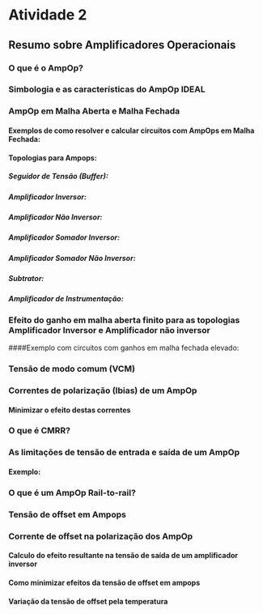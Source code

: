 # Atividade 2 
## Resumo sobre Amplificadores Operacionais

### O que é o AmpOp?

> 

### Simbologia e as características do AmpOp IDEAL

>

### AmpOp em Malha Aberta e Malha Fechada

>

#### Exemplos de como resolver e calcular circuitos com AmpOps em Malha Fechada:

>

#### Topologias para Ampops:

>

##### Seguidor de Tensão (Buffer):

>

##### Amplificador Inversor:

>

##### Amplificador Não Inversor:

>

##### Amplificador Somador Inversor:

>

##### Amplificador Somador Não Inversor:

>

##### Subtrator:

>

##### Amplificador de Instrumentação:

>

### Efeito do ganho em malha aberta finito para as topologias Amplificador Inversor e Amplificador não inversor

>

####Exemplo com circuitos com ganhos em malha fechada elevado:

>

### Tensão de modo comum (VCM)

>

### Correntes de polarização (Ibias) de um AmpOp

>

#### Minimizar o efeito destas correntes

>

### O que é CMRR?

>

### As limitações de tensão de entrada e saída de um AmpOp

>

#### Exemplo:

>

### O que é um AmpOp Rail-to-rail?

>

### Tensão de offset em Ampops

>

### Corrente de offset na polarização dos AmpOp

>

#### Calculo do efeito resultante na tensão de saída de um amplificador inversor

>

#### Como minimizar efeitos da tensão de offset em ampops

>

#### Variação da tensão de offset pela temperatura

>


